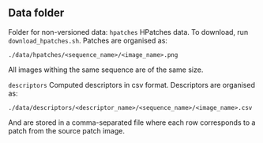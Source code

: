 ## Data folder

Folder for non-versioned data:
`hpatches` HPatches data. To download, run `download_hpatches.sh`.
Patches are organised as:
```
./data/hpatches/<sequence_name>/<image_name>.png
```
All images withing the same sequence are of the same size.

`descriptors` Computed descriptors in csv format.
Descriptors are organised as:
```
./data/descriptors/<descriptor_name>/<sequence_name>/<image_name>.csv
```
And are stored in a comma-separated file where each row corresponds to a
patch from the source patch image.
